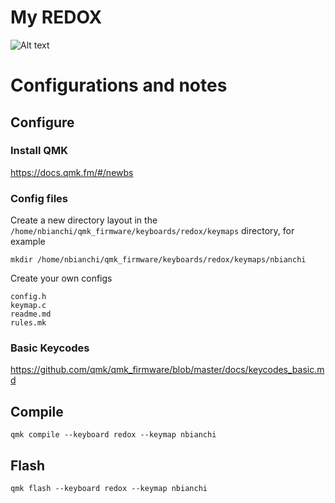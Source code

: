 # My REDOX
![Alt text](1.jpg?raw=true "Redox Keyboard")

# Configurations and notes

## Configure
### Install QMK 
https://docs.qmk.fm/#/newbs
### Config files
Create a new directory layout in the `/home/nbianchi/qmk_firmware/keyboards/redox/keymaps` directory, 
for example
```
mkdir /home/nbianchi/qmk_firmware/keyboards/redox/keymaps/nbianchi
```
Create your own configs
```
config.h
keymap.c
readme.md
rules.mk
```
### Basic Keycodes
https://github.com/qmk/qmk_firmware/blob/master/docs/keycodes_basic.md


## Compile 
```
qmk compile --keyboard redox --keymap nbianchi
```

## Flash
```
qmk flash --keyboard redox --keymap nbianchi
```
